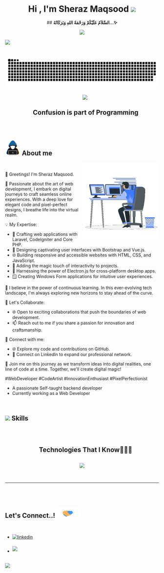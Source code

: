
<div align='center'>
<h1><b>Hi , I'm Sheraz Maqsood </b><img src="https://media.giphy.com/media/hvRJCLFzcasrR4ia7z/giphy.gif" width="35"></h1>
## <b>السَّلاَمُ عَلَيْكُمْ وَرَحْمَةُ اللهِ وَبَرَكَاتُهُ...✨</b>

</div>


<p align="center">
  <a href="https://github.com/DenverCoder1/readme-typing-svg">
	  <img src="https://readme-typing-svg.herokuapp.com?font=Hack&color=cyan&size=25&center=true&vCenter=true&width=600&height=100&lines=Assalamu+O+Alaikum+Warahmatullah..&hearts;++;I+am+a+Full+Stack+Web+Developer...;My+Experties+:+Laravel+Coginiter+PHP+VUE;Blade+Win-Forms+Electron+SQL+MYSQL+SQLite;I+Love+to+learn+new+coding+stuff..<3"></a>
</p>
<img src="https://user-images.githubusercontent.com/73097560/115834477-dbab4500-a447-11eb-908a-139a6edaec5c.gif"><br><br>

<br>
<!--- snake -->
<div align="center">
  <img  src="https://github.com/1999AZZAR/1999AZZAR/blob/readme/resources/grid-snake.svg"
       alt="snake" /></a>
</div>


<picture> <img align="right" src="https://github.com/7oSkaaa/7oSkaaa/blob/main/Images/Right_Side.gif?raw=true" width = 250px></picture>

<!--h2 without bottom border-->
<div id="user-content-toc">
  <ul align="center">
    <summary><h2 style="display: inline-block">Confusion is part of Programming</h2></summary>
  </ul>
</div>
<br>

	
## <picture><img src = "https://github.com/Sheraz-Maqsood/Sheraz-Maqsood/blob/main/assets/about_me.gif" width = 50px></picture> **About me**

<picture> <img align="right" src="https://github.com/0xAbdulKhalid/0xAbdulKhalid/raw/main/assets/mdImages/Right_Side.gif" width = 250px></picture>

<br>

👋 Greetings! I'm Sheraz Maqsood.

🌟 Passionate about the art of web development, I embark on digital journeys to craft seamless online experiences. With a deep love for elegant code and pixel-perfect designs, I breathe life into the virtual realm.

💡 My Expertise:
- 🚀 Crafting web applications with Laravel, CodeIgniter and Core PHP.
- 🎨 Designing captivating user interfaces with Bootstrap and Vue.js.
- 🌐 Building responsive and accessible websites with HTML, CSS, and JavaScript.
- 🌟 Adding the magic touch of interactivity to projects.
- 💼 Harnessing the power of Electron.js for cross-platform desktop apps.
- 🪟 Creating Windows Form applications for intuitive user experiences.

🌱 I believe in the power of continuous learning. In this ever-evolving tech landscape, I'm always exploring new horizons to stay ahead of the curve.

💬 Let's Collaborate:
- 🌐 Open to exciting collaborations that push the boundaries of web development.
- 📫 Reach out to me if you share a passion for innovation and craftsmanship.

🔗 Connect with me:
- 🌐 Explore my code and contributions on GitHub.
- 💼 Connect on LinkedIn to expand our professional network.

🌟 Join me on this journey as we transform ideas into digital realities, one line of code at a time. Together, we'll create digital magic!

#WebDeveloper #CodeArtist #InnovationEnthusiast #PixelPerfectionist

- A passionate Self-taught backend developer
- Currently working as a Web Developer
<!--- Personal website [link](https://www.itsansoft.com)
- I’m currently open for an Intern or a new job opportunity, this is [my resume](https://read.cv/sherazmaqsood)
-->


<br>

## <img src="https://media2.giphy.com/media/QssGEmpkyEOhBCb7e1/giphy.gif?cid=ecf05e47a0n3gi1bfqntqmob8g9aid1oyj2wr3ds3mg700bl&rid=giphy.gif" width ="25"><b> Skills</b>
<br>
<!--h1 without bottom border-->
<div id="user-content-toc">
  <ul align="center">
    <summary><h2 style="display: inline-block">Technologies That I Know👨🏻‍💻</h2></summary>
  </ul>
</div>
<!--tech stack icons-->
<p align="center">
  <a href="https://skillicons.dev">
    <img src="https://skillicons.dev/icons?i=laravel,mysql,nodejs,php,vue,wordpress,git,aws,postgres,bootstrap,c,cpp,css,discord,docker,dynamodb,express,figma,firebase,github,html,idea,java,js,arduino,atom,codepen,dotnet,qt,raspberrypi,redis,regex,sqlite,stackoverflow,visualstudio,electron,linux,md,materialui,mongodb,mysql,nextjs,nodejs,androidstudio,postman,react,redux,ts,vscode&perline=14" />
  </a>
</p>
<br>



<!--

<p align="center">

- **Languages**:
    
    ![C](https://img.shields.io/badge/C%20-%232370ED.svg?style=for-the-badge&logo=c&logoColor=white)
    ![C++](https://img.shields.io/badge/C++%20-%2300599C.svg?style=for-the-badge&logo=c%2B%2B&logoColor=white)
    ![Python](https://img.shields.io/badge/Python%20-%2314354C.svg?style=for-the-badge&logo=python&logoColor=white)

<br>   
    
- **Front-End Development**:

   ![HTML5](https://img.shields.io/badge/HTML5%20-%23E34F26.svg?style=for-the-badge&logo=html5&logoColor=white)
   ![CSS3](https://img.shields.io/badge/CSS%20-%231572B6.svg?style=for-the-badge&logo=css3&logoColor=white)
   ![JavaScript](https://img.shields.io/badge/JavaScript%20-%23F7DF1E.svg?style=for-the-badge&logo=javascript&logoColor=black)

<br>

- **Cloud Hosting**:

    ![Github Pages](https://img.shields.io/badge/GitHub%20Pages-%23327FC7.svg?style=for-the-badge&logo=github&logoColor=white)
    
<br>

- **Softwares and Tools**:

    ![Git](https://img.shields.io/badge/git-%23F05033.svg?style=for-the-badge&logo=git&logoColor=white)
    ![GitHub](https://img.shields.io/badge/github-%23121011.svg?style=for-the-badge&logo=github&logoColor=white)
    ![Google](https://img.shields.io/badge/google-%234285F4.svg?style=for-the-badge&logo=google&logoColor=white)
    ![Visual Studio Code](https://img.shields.io/badge/Visual%20Studio%20Code-0078d7.svg?style=for-the-badge&logo=visual-studio-code&logoColor=white)
    ![Linux](https://img.shields.io/badge/Linux-FCC624?style=for-the-badge&logo=linux&logoColor=black) 

<br>

- **Extras**:

    ![Terminal](https://img.shields.io/badge/Terminal-%23054020?style=for-the-badge&logo=gnu-bash&logoColor=white)
    ![Markdown](https://img.shields.io/badge/markdown-%23000000.svg?style=for-the-badge&logo=markdown&logoColor=white)   


</p>

<br>
-->
-----

<br>
<br>

## <b> Let's Connect..!</b><img src="https://github.com/0xAbdulKhalid/0xAbdulKhalid/raw/main/assets/mdImages/handshake.gif" width ="80">
<br>
<div align='left'>

<ul>

<li>
<a href="https://www.linkedin.com/in/sheraz-maqsood-b991361a4" target="_blank">
<img src="https://img.shields.io/badge/linkedin:-Sheraz Maqsood-%2300acee.svg?color=405DE6&style=for-the-badge&logo=linkedin&logoColor=white" alt=linkedin style="margin-bottom: 5px;"/>
</a>
</li>

<br>


<li>
<a href="mailto:sherii55055@gmail.com" target="_blank">
<img src="https://img.shields.io/badge/gmail:-Sheraz Maqsood-%23EA4335.svg?style=for-the-badge&logo=gmail&logoColor=white" t=mail style="margin-bottom: 5px;" />
</a>
</li>
	
</ul>
</div>

<br>
<img src="https://user-images.githubusercontent.com/73097560/115834477-dbab4500-a447-11eb-908a-139a6edaec5c.gif">
<br>

<br>

<!---
Sheraz-Maqsood/Sheraz-Maqsood is a ✨ special ✨ repository because its `README.md` (this file) appears on your GitHub profile.
You can click the Preview link to take a look at your changes.
--->
